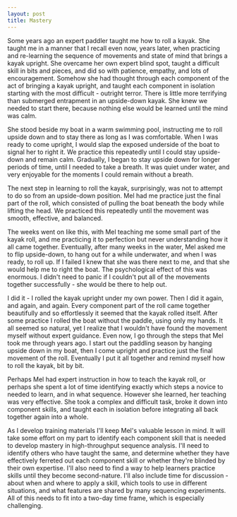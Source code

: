```yaml
---
layout: post
title: Mastery
---
```


Some years ago an expert paddler taught me how to roll a kayak. She taught me in a manner that I recall even now, years later, when practicing and re-learning the sequence of movements and state of mind that brings a kayak upright. She overcame her own expert blind spot, taught a difficult skill in bits and pieces, and did so with patience, empathy, and lots of encouragement. Somehow she had thought through each component of the act of bringing a kayak upright, and taught each component in isolation starting with the most difficult - outright terror. There is little more terrifying than submerged entrapment in an upside-down kayak. She knew we needed to start there, because nothing else would be learned until the mind was calm.

She stood beside my boat in a warm swimming pool, instructing me to roll upside down and to stay there as long as I was comfortable. When I was ready to come upright, I would slap the exposed underside of the boat to signal her to right it. We practice this repeatedly until I could stay upside-down and remain calm. Gradually, I began to stay upside down for longer periods of time, until I needed to take a breath. It was quiet under water, and very enjoyable for the moments I could remain without a breath.

The next step in learning to roll the kayak, surprisingly, was not to attempt to do so from an upside-down position. Mel had me practice just the final part of the roll, which consisted of pulling the boat beneath the body while lifting the head. We practiced this repeatedly until the movement was smooth, effective, and balanced.

The weeks went on like this, with Mel teaching me some small part of the kayak roll, and me practicing it to perfection but never understanding how it all came together. Eventually, after many weeks in the water, Mel asked me to flip upside-down, to hang out for a while underwater, and when I was ready, to roll up. If I failed I knew that she was there next to me, and that she would help me to right the boat. The psychological effect of this was enormous. I didn't need to panic if I couldn't put all of the movements together successfully - she would be there to help out. 

I did it - I rolled the kayak upright under my own power. Then I did it again, and again, and again. Every component part of the roll came together beautifully and so effortlessly it seemed that the kayak rolled itself. After some practice I rolled the boat without the paddle, using only my hands. It all seemed so natural, yet I realize that I wouldn't have found the movement myself without expert guidance. Even now, I go through the steps that Mel took me through years ago. I start out the paddling season by hanging upside down in my boat, then I come upright and practice just the final movement of the roll. Eventually I put it all together and remind myself how to roll the kayak, bit by bit.

Perhaps Mel had expert instruction in how to teach the kayak roll, or perhaps she spent a lot of time identifying exactly which steps a novice to needed to learn, and in what sequence. However she learned, her teaching was very effective. She took a complex and difficult task, broke it down into component skills, and taught each in isolation before integrating all back together again into a whole. 

As I develop training materials I'll keep Mel's valuable lesson in mind. It will take some effort on my part to identify each component skill that is needed to develop mastery in high-throughput sequence analysis. I'll need to identify others who have taught the same, and determine whether they have effectively ferreted out each component skill or whether they're blinded by their own expertise. I'll also need to find a way to help learners practice skills until they become second-nature. I'll also include time for discussion - about when and where to apply a skill, which tools to use in different situations, and what features are shared by many sequencing experiments. All of this needs to fit into a two-day time frame, which is especially challenging. 
